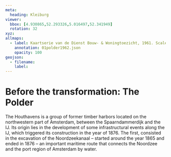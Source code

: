 ```yaml
---
meta:
  heading: Kleiburg
viewer:
  bbox: [4.930865,52.293326,5.016497,52.341949]
  rotation: 32
xyz:
allmaps:
  - label: Kaartserie van de Dienst Bouw- & Woningtoezicht, 1961. Scale 1:25000. Stadsarchief Amsterdam.
    annotation: 01polder1962.json
    opacity: 100
geojson:
  - filename: 
    label: 
---
```

# Before the transformation: The Polder
The Houthavens is a group of former timber harbors located on the northwestern part of Amsterdam, between the Spaarndammerdijk and the IJ. Its origin lies in the development of some infrastructural events along the IJ, which triggered its construction in the year of 1876. The first, consisted in the excavation of the Noordzeekanaal – started around the year 1865 and ended in 1876 – an important maritime route that connects the Noordzee and the port region of Amsterdam by water. 
